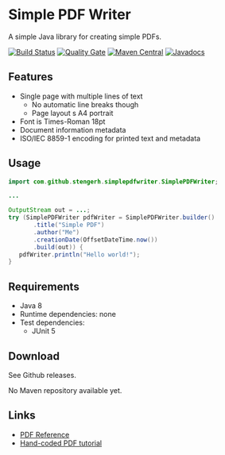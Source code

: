 # Simple PDF Writer

A simple Java library for creating simple PDFs.

[![Build Status](https://travis-ci.org/stengerh/simple-pdf.svg?branch=master)](https://travis-ci.org/stengerh/simple-pdf) [![Quality Gate](https://sonarcloud.io/api/project_badges/measure?project=com.github.stengerh%3Asimple-pdf-writer&metric=alert_status)](https://sonarcloud.io/dashboard/index/com.github.stengerh:simple-pdf-writer) [![Maven Central](https://maven-badges.herokuapp.com/maven-central/com.github.stengerh/simple-pdf-writer/badge.svg)](https://maven-badges.herokuapp.com/maven-central/com.github.stengerh/simple-pdf-writer) [![Javadocs](https://www.javadoc.io/badge/com.github.stengerh/simple-pdf-writer.svg)](https://www.javadoc.io/doc/com.github.stengerh/simple-pdf-writer)

## Features

* Single page with multiple lines of text
  * No automatic line breaks though
  * Page layout s A4 portrait
* Font is Times-Roman 18pt
* Document information metadata
* ISO/IEC 8859-1 encoding for printed text and metadata
 
 ## Usage
 
 ````.java
import com.github.stengerh.simplepdfwriter.SimplePDFWriter;

...

OutputStream out = ...;
try (SimplePDFWriter pdfWriter = SimplePDFWriter.builder()
        .title("Simple PDF")
        .author("Me")
        .creationDate(OffsetDateTime.now())
        .build(out)) {
    pdfWriter.println("Hello world!");
}
````
 
 ## Requirements
 
 * Java 8
 * Runtime dependencies: none
 * Test dependencies:
   * JUnit 5
 
 ## Download
 
 See Github releases.
 
 No Maven repository available yet.
 
 ## Links
 
 * [PDF Reference](https://www.adobe.com/devnet/pdf/pdf_reference.html)
 * [Hand-coded PDF tutorial](http://brendanzagaeski.appspot.com/0005.html)
 